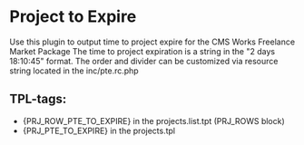 # Project to Expire
Use this plugin to output time to project expire for the CMS Works Freelance Market Package
The time to project expiration is a string in the "2 days 18:10:45" format. The order and divider can be customized via resource string located in the inc/pte.rc.php
## TPL-tags:
- {PRJ_ROW_PTE_TO_EXPIRE} in the projects.list.tpt (PRJ_ROWS block)
- {PRJ_PTE_TO_EXPIRE} in the projects.tpl
